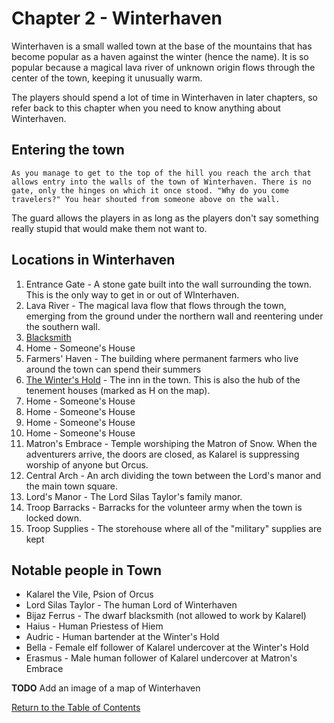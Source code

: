 # Chapter 2 - Winterhaven

Winterhaven is a small walled town at the base of the mountains that has become popular as a haven against the winter (hence the name). It is so popular because a magical lava river of unknown origin flows through the center of the town, keeping it unusually warm.

The players should spend a lot of time in Winterhaven in later chapters, so refer back to this chapter when you need to know anything about Winterhaven.

## Entering the town

    As you manage to get to the top of the hill you reach the arch that allows entry into the walls of the town of Winterhaven. There is no gate, only the hinges on which it once stood. "Why do you come travelers?" You hear shouted from someone above on the wall.

The guard allows the players in as long as the players don't say something really stupid that would make them not want to.

## Locations in Winterhaven

1. Entrance Gate - A stone gate built into the wall surrounding the town. This is the only way to get in or out of WInterhaven.
2. Lava River - The magical lava flow that flows through the town, emerging from the ground under the northern wall and reentering  under the southern wall.
3. [Blacksmith](blacksmith.md)
4. Home - Someone's House
5. Farmers' Haven - The building where permanent farmers who live around the town can spend their summers
6. [The Winter's Hold](wintershold.md) - The inn in the town. This is also the hub of the tenement houses (marked as H on the map).
7. Home - Someone's House
8. Home - Someone's House
9. Home - Someone's House
10. Home - Someone's House
11. Matron's Embrace - Temple worshiping the Matron of Snow. When the adventurers arrive, the doors are closed, as Kalarel is suppressing worship of anyone but Orcus.
12. Central Arch - An arch dividing the town between the Lord's manor and the main town square.
13. Lord's Manor - The Lord Silas Taylor's family manor.
14. Troop Barracks - Barracks for the volunteer army when the town is locked down.
15. Troop Supplies - The storehouse where all of the "military" supplies are kept

## Notable people in Town

- Kalarel the Vile, Psion of Orcus
- Lord Silas Taylor - The  human Lord of Winterhaven
- Bijaz Ferrus - The dwarf blacksmith (not allowed to work by Kalarel)
- Haius - Human Priestess of Hiem
- Audric - Human bartender at the Winter's Hold
- Bella - Female elf follower of Kalarel undercover at the Winter's Hold
- Erasmus - Male human follower of Kalarel undercover at Matron's Embrace

**TODO** Add an image of a map of Winterhaven

[Return to the Table of Contents](index.md)
